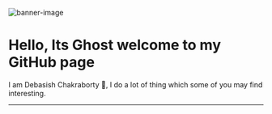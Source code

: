 <!-- banner image -->
![banner-image](/chakrabortyDebasish/img/profileBanner.png?raw=true)

# Hello, Its Ghost welcome to my GitHub page

I am Debasish Chakraborty 👋, I do a lot of thing which some of you may find interesting.

---

